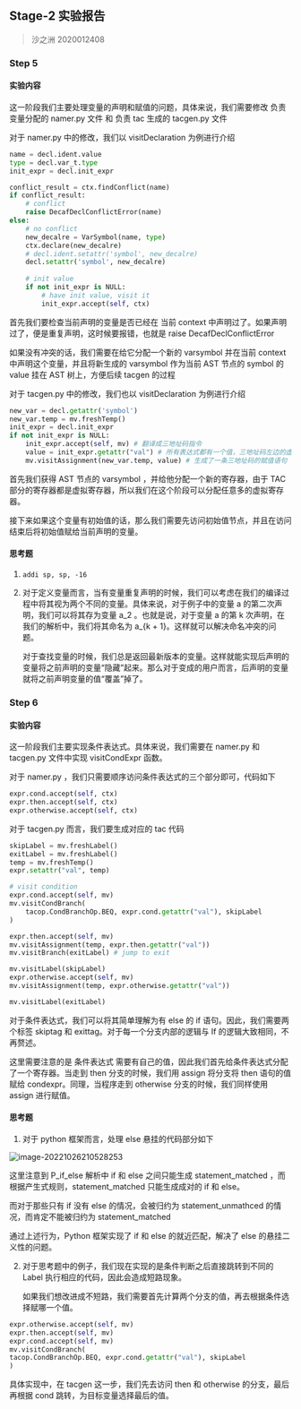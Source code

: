 ## Stage-2 实验报告

> 沙之洲 2020012408

### Step 5

#### 实验内容

这一阶段我们主要处理变量的声明和赋值的问题，具体来说，我们需要修改 负责变量分配的 namer.py 文件 和 负责 tac 生成的 tacgen.py 文件

对于 namer.py 中的修改，我们以 visitDeclaration 为例进行介绍

```python
name = decl.ident.value
type = decl.var_t.type
init_expr = decl.init_expr

conflict_result = ctx.findConflict(name)
if conflict_result:
    # conflict 
    raise DecafDeclConflictError(name)
else:
    # no conflict
    new_decalre = VarSymbol(name, type)
    ctx.declare(new_decalre)
    # decl.ident.setattr('symbol', new_decalre)
    decl.setattr('symbol', new_decalre)
    
    # init value
    if not init_expr is NULL:
        # have init value, visit it 
        init_expr.accept(self, ctx)
```

首先我们要检查当前声明的变量是否已经在 当前 context 中声明过了。如果声明过了，便是重复声明，这时候要报错，也就是 raise DecafDeclConflictError

如果没有冲突的话，我们需要在给它分配一个新的 varsymbol 并在当前 context 中声明这个变量，并且将新生成的 varsymbol 作为当前 AST 节点的 symbol 的 value 挂在 AST 树上，方便后续 tacgen 的过程

对于 tacgen.py 中的修改，我们也以 visitDeclaration 为例进行介绍

```python
new_var = decl.getattr('symbol')
new_var.temp = mv.freshTemp()
init_expr = decl.init_expr
if not init_expr is NULL:
    init_expr.accept(self, mv) # 翻译成三地址码指令
    value = init_expr.getattr("val") # 所有表达式都有一个值，三地址码左边的虚拟寄存器是 val
    mv.visitAssignment(new_var.temp, value) # 生成了一条三地址码的赋值语句
```

首先我们获得 AST 节点的 varsymbol ，并给他分配一个新的寄存器，由于 TAC 部分的寄存器都是虚拟寄存器，所以我们在这个阶段可以分配任意多的虚拟寄存器。

接下来如果这个变量有初始值的话，那么我们需要先访问初始值节点，并且在访问结束后将初始值赋给当前声明的变量。



#### 思考题

1. `addi sp, sp, -16`
2. 对于定义变量而言，当有变量重复声明的时候，我们可以考虑在我们的编译过程中将其视为两个不同的变量。具体来说，对于例子中的变量 a 的第二次声明，我们可以将其存为变量 a_2 。也就是说，对于变量 a 的第 k 次声明，在我们的解析中，我们将其命名为 a_{k + 1}。这样就可以解决命名冲突的问题。

	对于查找变量的时候，我们总是返回最新版本的变量。这样就能实现后声明的变量将之前声明的变量“隐藏”起来。那么对于变成的用户而言，后声明的变量就将之前声明变量的值“覆盖”掉了。

### Step 6

#### 实验内容

这一阶段我们主要实现条件表达式。具体来说，我们需要在 namer.py 和 tacgen.py 文件中实现 visitCondExpr 函数。

对于 namer.py ，我们只需要顺序访问条件表达式的三个部分即可，代码如下

```python
expr.cond.accept(self, ctx)
expr.then.accept(self, ctx)
expr.otherwise.accept(self, ctx)
```

对于 tacgen.py 而言，我们要生成对应的 tac 代码

```python
skipLabel = mv.freshLabel()
exitLabel = mv.freshLabel()
temp = mv.freshTemp()
expr.setattr("val", temp)

# visit condition
expr.cond.accept(self, mv)
mv.visitCondBranch(
    tacop.CondBranchOp.BEQ, expr.cond.getattr("val"), skipLabel
)

expr.then.accept(self, mv)
mv.visitAssignment(temp, expr.then.getattr("val"))
mv.visitBranch(exitLabel) # jump to exit

mv.visitLabel(skipLabel)
expr.otherwise.accept(self, mv)
mv.visitAssignment(temp, expr.otherwise.getattr("val"))

mv.visitLabel(exitLabel)
```

对于条件表达式，我们可以将其简单理解为有 else 的 if 语句。因此，我们需要两个标签 skiptag 和 exittag。对于每一个分支内部的逻辑与 If 的逻辑大致相同，不再赘述。

这里需要注意的是 条件表达式 需要有自己的值，因此我们首先给条件表达式分配了一个寄存器。当走到 then 分支的时候，我们用 assign 将分支将 then 语句的值赋给 condexpr。同理，当程序走到 otherwise 分支的时候，我们同样使用 assign 进行赋值。



#### 思考题

1. 对于 python 框架而言，处理 else 悬挂的代码部分如下

![image-20221026210528253](C:\Users\James\AppData\Roaming\Typora\typora-user-images\image-20221026210528253.png)

这里注意到 P_if_else 解析中 if 和 else 之间只能生成 statement_matched ，而根据产生式规则，statement_matched 只能生成成对的 if 和 else。

而对于那些只有 if 没有 else 的情况，会被归约为 statement_unmathced 的情况，而肯定不能被归约为 statement_matched

通过上述行为，Python 框架实现了 if 和 else 的就近匹配，解决了 else 的悬挂二义性的问题。



2. 对于思考题中的例子，我们现在实现的是条件判断之后直接跳转到不同的 Label 执行相应的代码，因此会造成短路现象。

	如果我们想改进成不短路，我们需要首先计算两个分支的值，再去根据条件选择赋哪一个值。

```python
expr.otherwise.accept(self, mv)
expr.then.accept(self, mv)
expr.cond.accept(self, mv)
mv.visitCondBranch(
tacop.CondBranchOp.BEQ, expr.cond.getattr("val"), skipLabel
)
```

具体实现中，在 tacgen 这一步，我们先去访问 then 和 otherwise 的分支，最后再根据 cond 跳转，为目标变量选择最后的值。



